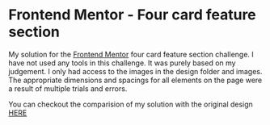 # Frontend Mentor - Four card feature section

My solution for the [Frontend Mentor](https://www.frontendmentor.io/challenges/four-card-feature-section-weK1eFYK) four card feature section challenge. I have not used any tools in this challenge. It was purely based on my judgement. I only had access to the images in the design folder and images. The appropriate dimensions and spacings for all elements on the page were a result of multiple trials and errors.

You can checkout the comparision of my solution with the original design [HERE](https://www.frontendmentor.io/solutions/fully-responsive-landing-page-using-css-grid-E6JMAXyiq)




